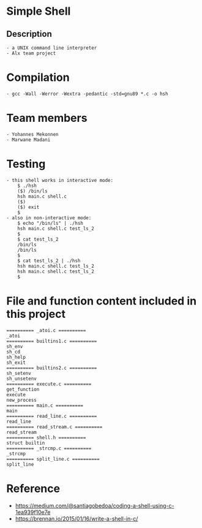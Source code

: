 # Simple Shell
## Description
    - a UNIX command line interpreter
    - Alx team project

# Compilation
    - gcc -Wall -Werror -Wextra -pedantic -std=gnu89 *.c -o hsh

# Team members
    - Yohannes Mekonnen
    - Marwane Madani
# Testing
    - this shell works in interactive mode:
        $ ./hsh
        ($) /bin/ls
        hsh main.c shell.c
        ($)
        ($) exit
        $
    - also in non-interactive mode:
        $ echo "/bin/ls" | ./hsh
        hsh main.c shell.c test_ls_2
        $
        $ cat test_ls_2
        /bin/ls
        /bin/ls
        $
        $ cat test_ls_2 | ./hsh
        hsh main.c shell.c test_ls_2
        hsh main.c shell.c test_ls_2
        $

# File and function content included in this project
    ========== _atoi.c ==========
    _atoi
    ========== builtins1.c ==========
    sh_env
    sh_cd
    sh_help
    sh_exit
    ========== builtins2.c ==========
    sh_setenv
    sh_unsetenv
    ========== execute.c ==========
    get_function
    execute
    new_process
    ========== main.c ==========
    main
    ========== read_line.c ==========
    read_line
    ========== read_stream.c ==========
    read_stream
    ========== shell.h ==========
    struct builtin
    ========== _strcmp.c ==========
    _strcmp
    ========== split_line.c ==========
    split_line

# Reference
- https://medium.com/@santiagobedoa/coding-a-shell-using-c-1ea939f10e7e
- https://brennan.io/2015/01/16/write-a-shell-in-c/
